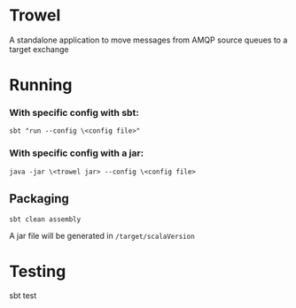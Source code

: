 # Trowel
A standalone application to move messages from AMQP source queues to a target exchange

# Running
### With specific config with sbt:
`sbt "run --config \<config file>"`
### With specific config with a jar:
`java -jar \<trowel jar> --config \<config file>` 

## Packaging
`sbt clean assembly`

A jar file will be generated in `/target/scalaVersion`

# Testing
sbt test
